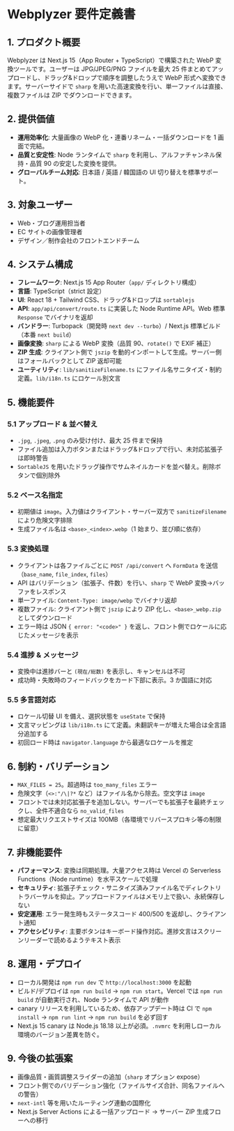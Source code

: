 # Webplyzer 要件定義書

## 1. プロダクト概要
Webplyzer は Next.js 15（App Router + TypeScript）で構築された WebP 変換ツールです。ユーザーは JPG/JPEG/PNG ファイルを最大 25 件まとめてアップロードし、ドラッグ&ドロップで順序を調整したうえで WebP 形式へ変換できます。サーバーサイドで `sharp` を用いた高速変換を行い、単一ファイルは直接、複数ファイルは ZIP でダウンロードできます。

## 2. 提供価値
- **運用効率化**: 大量画像の WebP 化・連番リネーム・一括ダウンロードを 1 画面で完結。
- **品質と安定性**: Node ランタイムで `sharp` を利用し、アルファチャンネル保持・品質 90 の安定した変換を提供。
- **グローバルチーム対応**: 日本語 / 英語 / 韓国語の UI 切り替えを標準サポート。

## 3. 対象ユーザー
- Web・ブログ運用担当者
- EC サイトの画像管理者
- デザイン／制作会社のフロントエンドチーム

## 4. システム構成
- **フレームワーク**: Next.js 15 App Router（`app/` ディレクトリ構成）
- **言語**: TypeScript（strict 設定）
- **UI**: React 18 + Tailwind CSS、ドラッグ&ドロップは `sortablejs`
- **API**: `app/api/convert/route.ts` に実装した Node Runtime API。Web 標準 `Response` でバイナリを返却
- **バンドラー**: Turbopack（開発時 `next dev --turbo`）/ Next.js 標準ビルド（本番 `next build`）
- **画像変換**: `sharp` による WebP 変換（品質 90、`rotate()` で EXIF 補正）
- **ZIP 生成**: クライアント側で `jszip` を動的インポートして生成。サーバー側はフォールバックとして ZIP 返却可能
- **ユーティリティ**: `lib/sanitizeFilename.ts` にファイル名サニタイズ・制約定義。`lib/i18n.ts` にロケール別文言

## 5. 機能要件
### 5.1 アップロード & 並べ替え
- `.jpg`, `.jpeg`, `.png` のみ受け付け、最大 25 件まで保持
- ファイル追加は入力ボタンまたはドラッグ&ドロップで行い、未対応拡張子は即時警告
- `SortableJS` を用いたドラッグ操作でサムネイルカードを並べ替え。削除ボタンで個別除外

### 5.2 ベース名指定
- 初期値は `image`。入力値はクライアント・サーバー双方で `sanitizeFilename` により危険文字排除
- 生成ファイル名は `<base>_<index>.webp`（1 始まり、並び順に依存）

### 5.3 変換処理
- クライアントは各ファイルごとに `POST /api/convert` へ `FormData` を送信（`base_name`, `file_index`, `files`）
- API はバリデーション（拡張子、件数）を行い、`sharp` で WebP 変換→バッファをレスポンス
- 単一ファイル: `Content-Type: image/webp` でバイナリ返却
- 複数ファイル: クライアント側で `jszip` により ZIP 化し、`<base>_webp.zip` としてダウンロード
- エラー時は JSON `{ error: "<code>" }` を返し、フロント側でロケールに応じたメッセージを表示

### 5.4 進捗 & メッセージ
- 変換中は進捗バーと `(現在/総数)` を表示し、キャンセルは不可
- 成功時・失敗時のフィードバックをカード下部に表示。3 か国語に対応

### 5.5 多言語対応
- ロケール切替 UI を備え、選択状態を `useState` で保持
- 文言マッピングは `lib/i18n.ts` にて定義。未翻訳キーが増えた場合は全言語分追加する
- 初回ロード時は `navigator.language` から最適なロケールを推定

## 6. 制約・バリデーション
- `MAX_FILES = 25`。超過時は `too_many_files` エラー
- 危険文字（`<>:"/\|?*` など）はファイル名から除去。空文字は `image`
- フロントでは未対応拡張子を追加しない。サーバーでも拡張子を最終チェックし、全件不適合なら `no_valid_files`
- 想定最大リクエストサイズは 100MB（各環境でリバースプロキシ等の制限に留意）

## 7. 非機能要件
- **パフォーマンス**: 変換は同期処理。大量アクセス時は Vercel の Serverless Functions（Node runtime）を水平スケールで処理
- **セキュリティ**: 拡張子チェック・サニタイズ済みファイル名でディレクトリトラバーサルを抑止。アップロードファイルはメモリ上で扱い、永続保存しない
- **安定運用**: エラー発生時もステータスコード 400/500 を返却し、クライアント通知
- **アクセシビリティ**: 主要ボタンはキーボード操作対応。進捗文言はスクリーンリーダーで読めるようテキスト表示

## 8. 運用・デプロイ
- ローカル開発は `npm run dev` で `http://localhost:3000` を起動
- ビルド/デプロイは `npm run build` → `npm run start`。Vercel では `npm run build` が自動実行され、Node ランタイムで API が動作
- canary リリースを利用しているため、依存アップデート時は CI で `npm install` → `npm run lint` → `npm run build` を必ず回す
- Next.js 15 canary は Node.js 18.18 以上が必須。`.nvmrc` を利用しローカル環境のバージョン差異を防ぐ。

## 9. 今後の拡張案
- 画像品質・画質調整スライダーの追加（`sharp` オプション expose）
- フロント側でのバリデーション強化（ファイルサイズ合計、同名ファイルへの警告）
- `next-intl` 等を用いたルーティング連動の国際化
- Next.js Server Actions による一括アップロード → サーバー ZIP 生成フローへの移行
